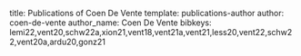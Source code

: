 title: Publications of Coen De Vente
template: publications-author
author: coen-de-vente
author_name: Coen De Vente
bibkeys: lemi22,vent20,schw22a,xion21,vent18,vent21a,vent21,less20,vent22,schw22,vent20a,ardu20,gonz21